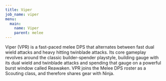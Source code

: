 ```yaml
---
title: Viper
job_name: viper
menu:
  main:
    name: Viper
    parent: melee
---
```


Viper (VPR) is a fast-paced melee DPS that alternates between fast dual wield attacks and heavy hitting twinblade attacks. Its core gameplay revolves around the classic builder-spender playstyle, building gauge with its dual wield and twinblade attacks and spending that gauge on a powerful burst window called Reawaken. VPR joins the Melee DPS roster as a Scouting class, and therefore shares gear with Ninja.